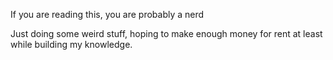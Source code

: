 If you are reading this, you are probably a nerd

Just doing some weird stuff, hoping to make enough money for rent at least while building my knowledge.
